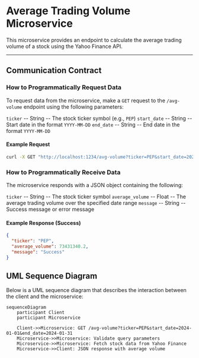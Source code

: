 # Average Trading Volume Microservice

This microservice provides an endpoint to calculate the average trading volume of a stock using the Yahoo Finance API.

---

## Communication Contract

### How to Programmatically Request Data
To request data from the microservice, make a `GET` request to the `/avg-volume` endpoint using the following parameters:

`ticker` -- String --  The stock ticker symbol (e.g., `PEP`) 
`start_date` -- String -- Start date in the format `YYYY-MM-DD`
`end_date` -- String -- End date in the format `YYYY-MM-DD`

#### Example Request
```bash
curl -X GET "http://localhost:1234/avg-volume?ticker=PEP&start_date=2024-01-01&end_date=2024-01-31"
```

### How to Programmatically Receive Data
The microservice responds with a JSON object containing the following:

`ticker` -- String -- The stock ticker symbol 
`average_volume` -- Float -- The average trading volume over the specified date range
`message` -- String -- Success message or error message  

#### Example Response (Success)
```json
{
  "ticker": "PEP",
  "average_volume": 73431340.2,
  "message": "Success"
}
```
## UML Sequence Diagram
Below is a UML sequence diagram that describes the interaction between the client and the microservice:
```mermaid
sequenceDiagram
    participant Client
    participant Microservice

    Client->>Microservice: GET /avg-volume?ticker=PEP&start_date=2024-01-01&end_date=2024-01-31
    Microservice->>Microservice: Validate query parameters
    Microservice->>Microservice: Fetch stock data from Yahoo Finance
    Microservice->>Client: JSON response with average volume
```